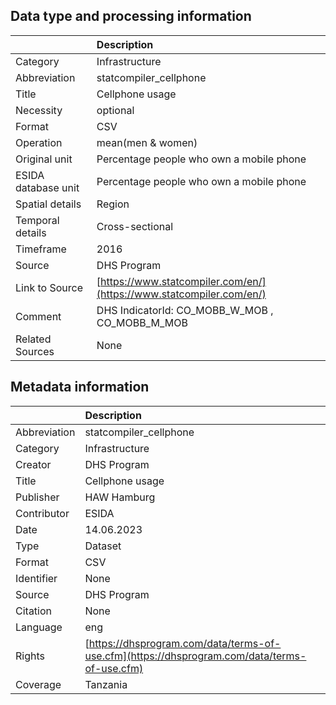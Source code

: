## Data type and processing information 

|                     | Description                                                          |
|:--------------------|:---------------------------------------------------------------------|
| Category            | Infrastructure                                                       |
| Abbreviation        | statcompiler_cellphone                                               |
| Title               | Cellphone usage                                                      |
| Necessity           | optional                                                             |
| Format              | CSV                                                                  |
| Operation           | mean(men & women)                                                    |
| Original unit       | Percentage people who own a mobile phone                             |
| ESIDA database unit | Percentage people who own a mobile phone                             |
| Spatial details     | Region                                                               |
| Temporal details    | Cross-sectional                                                      |
| Timeframe           | 2016                                                                 |
| Source              | DHS Program                                                          |
| Link to Source      | [https://www.statcompiler.com/en/](https://www.statcompiler.com/en/) |
| Comment             | DHS IndicatorId: CO_MOBB_W_MOB , CO_MOBB_M_MOB                       |
| Related Sources     | None                                                                 |

## Metadata information 

|              | Description                                                                                  |
|:-------------|:---------------------------------------------------------------------------------------------|
| Abbreviation | statcompiler_cellphone                                                                       |
| Category     | Infrastructure                                                                               |
| Creator      | DHS Program                                                                                  |
| Title        | Cellphone usage                                                                              |
| Publisher    | HAW Hamburg                                                                                  |
| Contributor  | ESIDA                                                                                        |
| Date         | 14.06.2023                                                                                   |
| Type         | Dataset                                                                                      |
| Format       | CSV                                                                                          |
| Identifier   | None                                                                                         |
| Source       | DHS Program                                                                                  |
| Citation     | None                                                                                         |
| Language     | eng                                                                                          |
| Rights       | [https://dhsprogram.com/data/terms-of-use.cfm](https://dhsprogram.com/data/terms-of-use.cfm) |
| Coverage     | Tanzania                                                                                     |